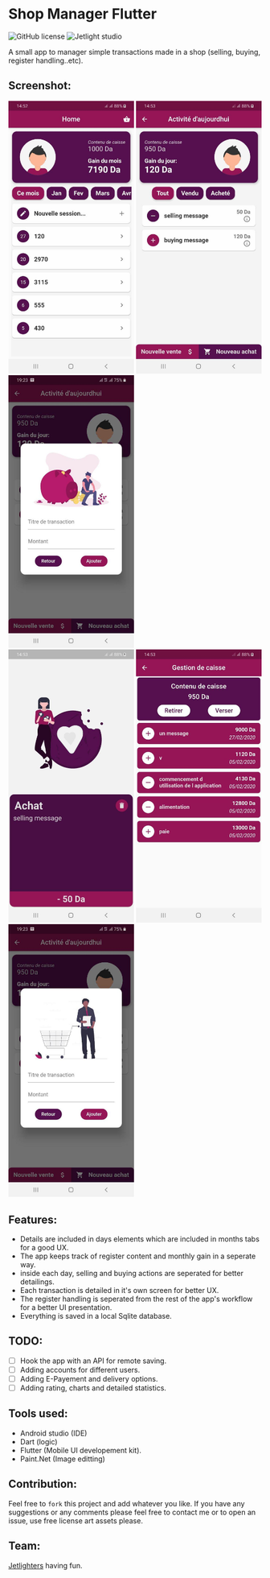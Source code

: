 # Shop Manager Flutter

![GitHub license](https://img.shields.io/github/license/oussamabonnor1/shop_manager_flutter.svg)
![Jetlight studio](https://img.shields.io/badge/Made%20by-Jetlight%20studio-blue.svg?color=082544)

A small app to manager simple transactions made in a shop (selling, buying, register handling..etc).

## Screenshot:
<img src="Screenshots/days_list.jpg" width ="250"/> <img src="Screenshots/transaction_list.jpg" width ="250"/> <img src="Screenshots/selling_popup.jpg" width ="250"/>                           
<img src="Screenshots/transaction_details.jpg" width ="250"/> <img src="Screenshots/register_list.jpg" width ="250"/> <img src="Screenshots/buying_popup.jpg" width ="250"/>

## Features:
* Details are included in days elements which are included in months tabs for a good UX.
* The app keeps track of register content and monthly gain in a seperate way.
* inside each day, selling and buying actions are seperated for better detailings.
* Each transaction is detailed in it's own screen for better UX.
* The register handling is seperated from the rest of the app's workflow for a better UI presentation.
* Everything is saved in a local Sqlite database.

## TODO:
* [ ] Hook the app with an API for remote saving.
* [ ] Adding accounts for different users.
* [ ] Adding E-Payement and delivery options.
* [ ] Adding rating, charts and detailed statistics.

## Tools used:
* Android studio (IDE)
* Dart (logic)
* Flutter (Mobile UI developement kit).
* Paint.Net (Image editting)

## Contribution:
Feel free to `fork` this project and add whatever you like. If you have any suggestions or any comments please feel free to contact me or to open an issue, use free license art assets please.

## Team:
[Jetlighters](https://github.com/JetLightStudio) having fun.
